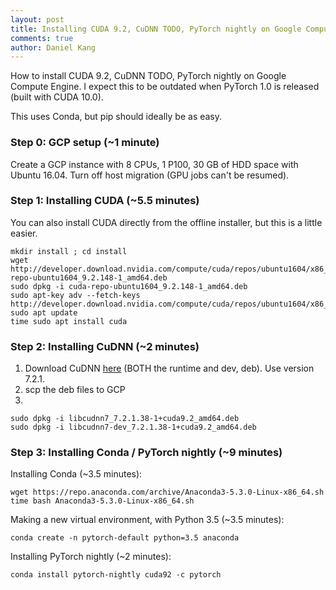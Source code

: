 ```yaml
---
layout: post
title: Installing CUDA 9.2, CuDNN TODO, PyTorch nightly on Google Compute Engine
comments: true
author: Daniel Kang
---
```


How to install CUDA 9.2, CuDNN TODO, PyTorch nightly on Google Compute Engine. I expect this to be
outdated when PyTorch 1.0 is released (built with CUDA 10.0).

This uses Conda, but pip should ideally be as easy.


### Step 0: GCP setup (~1 minute)

Create a GCP instance with 8 CPUs, 1 P100, 30 GB of HDD space with Ubuntu 16.04. Turn off host
migration (GPU jobs can't be resumed).


### Step 1: Installing CUDA (~5.5 minutes)

You can also install CUDA directly from the offline installer, but this is a little easier.

```
mkdir install ; cd install
wget http://developer.download.nvidia.com/compute/cuda/repos/ubuntu1604/x86_64/cuda-repo-ubuntu1604_9.2.148-1_amd64.deb
sudo dpkg -i cuda-repo-ubuntu1604_9.2.148-1_amd64.deb
sudo apt-key adv --fetch-keys http://developer.download.nvidia.com/compute/cuda/repos/ubuntu1604/x86_64/7fa2af80.pub
sudo apt update
time sudo apt install cuda
```


### Step 2: Installing CuDNN (~2 minutes)

1. Download CuDNN [here](https://developer.nvidia.com/rdp/cudnn-download) (BOTH the runtime and dev, deb). Use version 7.2.1.
2. scp the deb files to GCP
3.
```
sudo dpkg -i libcudnn7_7.2.1.38-1+cuda9.2_amd64.deb
sudo dpkg -i libcudnn7-dev_7.2.1.38-1+cuda9.2_amd64.deb
```


### Step 3: Installing Conda / PyTorch nightly (~9 minutes)

Installing Conda (~3.5 minutes):
```
wget https://repo.anaconda.com/archive/Anaconda3-5.3.0-Linux-x86_64.sh
time bash Anaconda3-5.3.0-Linux-x86_64.sh
```

Making a new virtual environment, with Python 3.5 (~3.5 minutes):
```
conda create -n pytorch-default python=3.5 anaconda
```

Installing PyTorch nightly (~2 minutes):
```
conda install pytorch-nightly cuda92 -c pytorch
```
